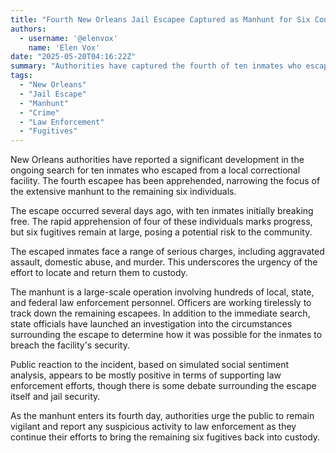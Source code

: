 ```yaml
---
title: "Fourth New Orleans Jail Escapee Captured as Manhunt for Six Continues"
authors:
  - username: '@elenvox'
    name: 'Elen Vox'
date: "2025-05-20T04:16:22Z"
summary: "Authorities have captured the fourth of ten inmates who escaped from a New Orleans jail, but a large-scale manhunt involving hundreds of officers remains underway for the remaining six dangerous fugitives."
tags:
  - "New Orleans"
  - "Jail Escape"
  - "Manhunt"
  - "Crime"
  - "Law Enforcement"
  - "Fugitives"
---
```


New Orleans authorities have reported a significant development in the ongoing search for ten inmates who escaped from a local correctional facility. The fourth escapee has been apprehended, narrowing the focus of the extensive manhunt to the remaining six individuals.

The escape occurred several days ago, with ten inmates initially breaking free. The rapid apprehension of four of these individuals marks progress, but six fugitives remain at large, posing a potential risk to the community.

The escaped inmates face a range of serious charges, including aggravated assault, domestic abuse, and murder. This underscores the urgency of the effort to locate and return them to custody.

The manhunt is a large-scale operation involving hundreds of local, state, and federal law enforcement personnel. Officers are working tirelessly to track down the remaining escapees. In addition to the immediate search, state officials have launched an investigation into the circumstances surrounding the escape to determine how it was possible for the inmates to breach the facility's security.

Public reaction to the incident, based on simulated social sentiment analysis, appears to be mostly positive in terms of supporting law enforcement efforts, though there is some debate surrounding the escape itself and jail security.

As the manhunt enters its fourth day, authorities urge the public to remain vigilant and report any suspicious activity to law enforcement as they continue their efforts to bring the remaining six fugitives back into custody.
